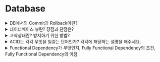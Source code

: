 # Database


<details>
<summary> DB에서의 Commit과 Rollback이란? </summary>
<div markdown="1">
<br>

- 커밋(Commit): 모든 부분작업이 정상적으로 완료하면 이 변경사항을 한꺼번에 DB에 반영
    - 작성한 쿼리문에서 Update, Delete, Insert를 수행했을 때, 그 쿼리문 수행결과에 대해 확정을 짓겠다는 뜻이다.
- 롤백(Rollback): 부분 작업이 실패하면 트랜잭션 실행 전으로 되돌림
    - 쿼리문 수행결과에 대해 번복을 함. 즉, 쿼리문 수행 이전으로 원상복귀 하겠다는 뜻이다(Commit 하기 전에 사용됨).
  
</div>
</details>


<details>
<summary> 데이터베이스 뷰란? 장점과 단점은? </summary>
<div markdown="1">
<br>

> 데이터베이스 뷰란?
> 

허용된 데이터를 제한적으로 보여주기 위해 하나 이상의 테이블에서 유도된 가상 테이블입니다.

> 데이터베이스 뷰의 장점과 단점은 무엇입니까?
> 

장점

- 뷰의 데이터가 저장되는 물리적 위치가 없으므로 리소스를 낭비하지 않고 출력을 생성합니다.
- 삽입, 업데이트 및 삭제와 같은 명령을 허용하지 않으므로 데이터 액세스가 제한됩니다.

단점

- 해당 뷰와 관련된 테이블을 삭제하면 뷰가 관련이 없습니다.
- 큰 테이블에 대해 뷰를 만들 때 더 많은 메모리가 사용됩니다.
  
</div>
</details>



<details>
<summary> 교착상태란? 방지하기 위한 방법? </summary>
<div markdown="1">
<br>
  
  
> 교착상태란?
> 

2개 이상의 트랜잭션이 특정 자원(테이블 또는 행)의 잠금(Lock)을 획득한 채 다른 트랜잭션이 소유하고 있는 잠금을 요구하면 아무리 기다려도 상황이 바뀌지 않는 상태가 되는데 이를 **교착상태** 라고 합니다.

> 교착상태를 방지하기 위한 방법에 대해 설명하세요.
> 
  
- 트랜잭션을 자주 커밋한다.
- 정해진 순서로 테이블에 접근한다.
- SELECT ~ FOR UPDATE 의 사용을 피한다.
  
  
  
</div>
</details>

<details>
<summary> ACID는 각각 무엇을 일컫는 단어인가? 각각에 해당하는 설명을 해주세요. </summary>
<div markdown="1">
<br>
  
  
> ACID?
> 

- Atomacity(원자성)
- Consistency(일관성)
- Isolation(격리성)
- Durability(지속성)

> 각 특성에 대한 설명
> 
  
- Atomacity
    - 트랜잭션의 작업이 부분적으로 실행되거나 중단되지 않는 것을 보장하는 것을 말합니다.
    - All or Nothing의 개념으로서 작업 단위를 일부분만 실행하지 않는다는 것을 말합니다.
- Consisteny
    - 트랜잭션이 성공적으로 완료되면 일관적인 DB 상태를 유지하는 것을 말합니다.
    - 여기서 말하는 일관성이란, 기본 키, 외래 키 제약과 같은 명시적인 무결성 제약 조건들뿐만 아니라, 대표적인 자금 이체 예에서 두 계좌 잔고의 합은 이체 전후가 같아야 한다는 사항과 같은 비명시적인 일관성 조건들도 있습니다.
- Isolation
    - 여러 트랜잭션이 동시에 수행되더라도 각각의 트랜잭션은 다른 트랜잭션의 수행에 영향을 받지 않고 독립적으로 수행되어야 합니다.
- Durability
    - 트랜잭션이 성공적으로 완료되어 커밋되고 나면, 해당 트랜잭션에 의한 모든 변경은 향후에 어떤 소프트웨어나 하드웨어 장애가 발생되더라도 보존되어야 합니다.
  
</div>
</details>

<details>
<summary> Functional Dependency가 무엇인지, Fully Functional Dependency의 조건, Fully Functional Dependency의 이점 </summary>
<div markdown="1">
<br>
  
  
> Functional Dependency이란?
> 

함수와 같이 어떠한 값을 통해 종속 관계에 있는 다른 값을 유일하게 결정할 수 있다는 것입니다. 데이터베이스에서의 함수 종속성을 더욱 명확하게 정의하면 다음과 같습니다.

어떤 테이블 **R**에 존재하는 필드들의 부분집합을 각각 **X**와 **Y**라고 할 때, **X**의 한 값이 **Y**에 속한 오직 하나의 값에만 사상될 경우에 "**Y**는 **X**에 함수 종속 (**Y** is functionally dependent on **X**)"이라고 하며, **X**→**Y**라고 표기합니다.

> Fully Functional Dependency의 조건
> 

종속자(Dependant)가 기본키에만 종속되며, 기본키가 여러 속성으로 구성되어 있을경우 기본키를 구성하는 모든 속성이 포함된 기본키의 부분집합에 종속된 경우입니다.

> Fully Functional Dependency의 이점
> 

Data Anomaly를 예방할 수 있습니다.
  
</div>
</details>








